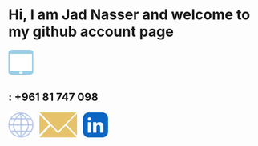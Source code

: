 # Hi, I am Jad Nasser and welcome to my github account page

<img src="./cell-phone-icon.svg" width=50 height=50 aria-label="Phone"><h2>: +961 81 747 098</h2>
<a href="https://jad-nasser.github.io/jadnasser" aria-label="My Website"><img src="./world-globe-line-icon.svg" width=50 height=50></a>
<span>&nbsp;</span>
<a href="mailto:jadnasser.official@gmail.com" aria-label="My Email"><img src="./envelope-icon.svg" width=75 height=50></a>
<span>&nbsp;</span>
<a href="https://linkedin.com/in/jad-nasser-349436247" aria-label="LinkedIn"><img src="./linkedin-app-icon.svg" width=50 height=50></a>
